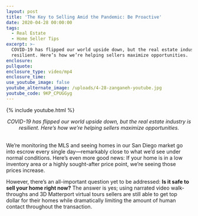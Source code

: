 ```yaml
---
layout: post
title: 'The Key to Selling Amid the Pandemic: Be Proactive'
date: 2020-04-28 00:00:00
tags:
  - Real Estate
  - Home Seller Tips
excerpt: >-
  COVID-19 has flipped our world upside down, but the real estate industry is
  resilient. Here’s how we’re helping sellers maximize opportunities.
enclosure:
pullquote:
enclosure_type: video/mp4
enclosure_time:
use_youtube_image: false
youtube_alternate_image: /uploads/4-28-zanganeh-youtube.jpg
youtube_code: 9KP_CPUGGyg
---
```


{% include youtube.html %}

<center><em>COVID-19 has flipped our world upside down, but the real estate industry is resilient. Here’s how we’re helping sellers maximize opportunities.</em></center>

<br>We’re monitoring the MLS and seeing homes in our San Diego market go into escrow every single day—remarkably close to what we’d see under normal conditions. Here’s even more good news: If your home is in a low inventory area or a highly sought-after price point, we’re seeing those prices increase.

However, there’s an all-important question yet to be addressed: **Is it safe to sell your home right now?** The answer is yes; using narrated video walk-throughs and 3D Matterport virtual tours sellers are still able to get top dollar for their homes while dramatically limiting the amount of human contact throughout the transaction.